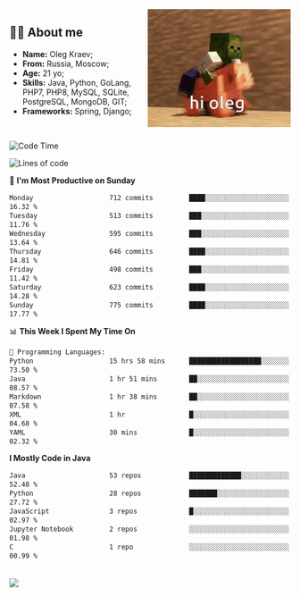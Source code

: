 <img align="right" height="211" width="256" src="res/hi-oleg.gif">
<div>
	<h2>👨‍💻 About me</h2>
	<ul align="left">
	    <li><strong>Name:</strong> Oleg Kraev;</li>
	    <li><strong>From:</strong> Russia, Moscow;</li>
	    <li><strong>Age:</strong> 21 yo;</li>
	    <li><strong>Skills:</strong> Java, Python, GoLang, PHP7, PHP8, MySQL, SQLite, PostgreSQL, MongoDB, GIT;</li>
	    <li><strong>Frameworks:</strong> Spring, Django;</li>
	</ul>
</div>
<br>

<!--START_SECTION:waka-->
![Code Time](http://img.shields.io/badge/Code%20Time-1%2C184%20hrs%209%20mins-blue)

![Lines of code](https://img.shields.io/badge/From%20Hello%20World%20I%27ve%20Written-1.7%20million%20lines%20of%20code-blue)

📅 **I'm Most Productive on Sunday** 

```text
Monday                   712 commits         ████░░░░░░░░░░░░░░░░░░░░░   16.32 % 
Tuesday                  513 commits         ███░░░░░░░░░░░░░░░░░░░░░░   11.76 % 
Wednesday                595 commits         ███░░░░░░░░░░░░░░░░░░░░░░   13.64 % 
Thursday                 646 commits         ████░░░░░░░░░░░░░░░░░░░░░   14.81 % 
Friday                   498 commits         ███░░░░░░░░░░░░░░░░░░░░░░   11.42 % 
Saturday                 623 commits         ████░░░░░░░░░░░░░░░░░░░░░   14.28 % 
Sunday                   775 commits         ████░░░░░░░░░░░░░░░░░░░░░   17.77 % 
```


📊 **This Week I Spent My Time On** 

```text
💬 Programming Languages: 
Python                   15 hrs 58 mins      ██████████████████░░░░░░░   73.50 % 
Java                     1 hr 51 mins        ██░░░░░░░░░░░░░░░░░░░░░░░   08.57 % 
Markdown                 1 hr 38 mins        ██░░░░░░░░░░░░░░░░░░░░░░░   07.58 % 
XML                      1 hr                █░░░░░░░░░░░░░░░░░░░░░░░░   04.68 % 
YAML                     30 mins             █░░░░░░░░░░░░░░░░░░░░░░░░   02.32 % 
```

**I Mostly Code in Java** 

```text
Java                     53 repos            █████████████░░░░░░░░░░░░   52.48 % 
Python                   28 repos            ███████░░░░░░░░░░░░░░░░░░   27.72 % 
JavaScript               3 repos             █░░░░░░░░░░░░░░░░░░░░░░░░   02.97 % 
Jupyter Notebook         2 repos             ░░░░░░░░░░░░░░░░░░░░░░░░░   01.98 % 
C                        1 repo              ░░░░░░░░░░░░░░░░░░░░░░░░░   00.99 % 
```




<!--END_SECTION:waka-->

<br>
<img align="center" src="https://wakatime.com/share/@hteppl/18a68a4e-e1fb-41eb-b9f2-e999d76b9bac.svg">
